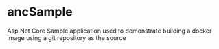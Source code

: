 # ancSample
Asp.Net Core Sample application used to demonstrate building a docker image using a git repository as the source

